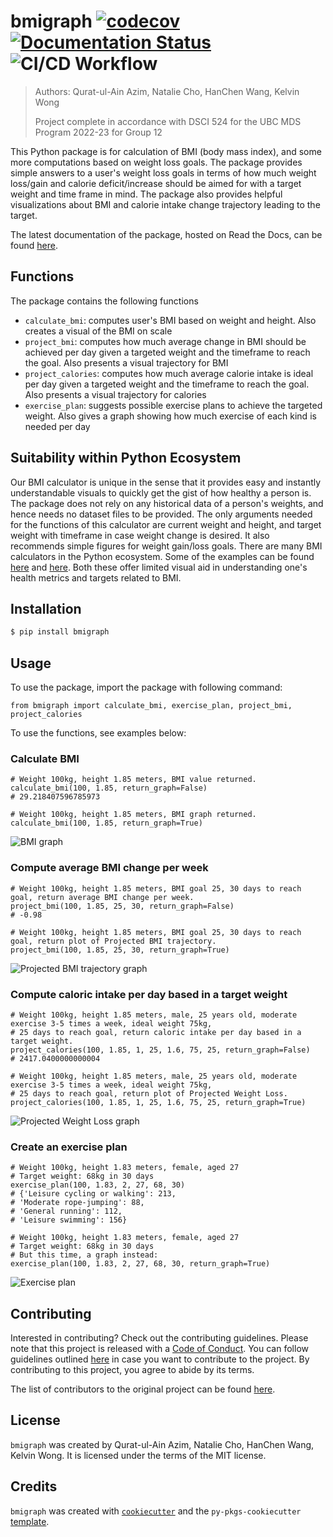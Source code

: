 # bmigraph [![codecov](https://codecov.io/gh/UBC-MDS/bmi-calculator-python/branch/master/graph/badge.svg)](https://codecov.io/gh/UBC-MDS/bmi-calculator-python/tree/master) [![Documentation Status](https://readthedocs.org/projects/bmigraph/badge/?version=latest)](https://bmigraph.readthedocs.io/en/latest/?badge=latest) ![CI/CD Workflow](https://github.com/UBC-MDS/bmi-calculator-python/actions/workflows/ci-cd.yml/badge.svg)

> Authors: Qurat-ul-Ain Azim, Natalie Cho, HanChen Wang, Kelvin Wong
>
> Project complete in accordance with DSCI 524 for the UBC MDS Program 2022-23 for Group 12

This Python package is for calculation of BMI (body mass index), and some more computations based on weight loss goals. The package provides simple answers to a user's weight loss goals in terms of how much weight loss/gain and calorie deficit/increase should be aimed for with a target weight and time frame in mind.  The package also provides helpful visualizations about BMI and calorie intake change trajectory leading to the target.

The latest documentation of the package, hosted on Read the Docs, can be found [here](https://bmigraph.readthedocs.io/en/latest).

## Functions

The package contains the following functions

- `calculate_bmi`: computes user's BMI based on weight and height. Also creates a visual of the BMI on scale
- `project_bmi`: computes how much average change in BMI should be achieved per day given a targeted weight and the timeframe to reach the goal. Also presents a visual trajectory for BMI
- `project_calories`: computes how much average calorie intake is ideal per day given a targeted weight and the timeframe to reach the goal. Also presents a visual trajectory for calories
- `exercise_plan`: suggests possible exercise plans to achieve the targeted weight. Also gives a graph showing how much exercise of each kind is needed per day

## Suitability within Python Ecosystem

Our BMI calculator is unique in the sense that it provides easy and instantly understandable visuals to quickly get the gist of how healthy a person is. The package does not rely on any historical data of a person's weights, and hence needs no dataset files to be provided. The only arguments needed for the functions of this calculator are current weight and height, and target weight with timeframe in case weight change is desired. It also recommends simple figures for weight gain/loss goals. There are many BMI calculators in the Python ecosystem. Some of the examples can be found [here](https://pypi.org/project/body-mass-index/) and [here](https://pypi.org/project/Py-bmi/). Both these offer limited visual aid in understanding one's health metrics and targets related to BMI.


## Installation

```bash
$ pip install bmigraph
```

## Usage

To use the package, import the package with following command:

```
from bmigraph import calculate_bmi, exercise_plan, project_bmi, project_calories
```

To use the functions, see examples below:

### Calculate BMI
```
# Weight 100kg, height 1.85 meters, BMI value returned.
calculate_bmi(100, 1.85, return_graph=False)
# 29.218407596785973

# Weight 100kg, height 1.85 meters, BMI graph returned.
calculate_bmi(100, 1.85, return_graph=True)
```
![BMI graph](_images/calculate_bmi_graph_example.png)

### Compute average BMI change per week
```
# Weight 100kg, height 1.85 meters, BMI goal 25, 30 days to reach goal, return average BMI change per week. 
project_bmi(100, 1.85, 25, 30, return_graph=False)
# -0.98

# Weight 100kg, height 1.85 meters, BMI goal 25, 30 days to reach goal, return plot of Projected BMI trajectory. 
project_bmi(100, 1.85, 25, 30, return_graph=True)
```
![Projected BMI trajectory graph](_images/project_bmi_graph_example.png)

### Compute caloric intake per day based in a target weight
```
# Weight 100kg, height 1.85 meters, male, 25 years old, moderate exercise 3-5 times a week, ideal weight 75kg, 
# 25 days to reach goal, return caloric intake per day based in a target weight. 
project_calories(100, 1.85, 1, 25, 1.6, 75, 25, return_graph=False)
# 2417.0400000000004

# Weight 100kg, height 1.85 meters, male, 25 years old, moderate exercise 3-5 times a week, ideal weight 75kg, 
# 25 days to reach goal, return plot of Projected Weight Loss. 
project_calories(100, 1.85, 1, 25, 1.6, 75, 25, return_graph=True)
```
![Projected Weight Loss graph](_images/project_calories_graph_example.png)

### Create an exercise plan
```
# Weight 100kg, height 1.83 meters, female, aged 27
# Target weight: 68kg in 30 days
exercise_plan(100, 1.83, 2, 27, 68, 30)
# {'Leisure cycling or walking': 213,
# 'Moderate rope-jumping': 88,
# 'General running': 112,
# 'Leisure swimming': 156}

# Weight 100kg, height 1.83 meters, female, aged 27
# Target weight: 68kg in 30 days
# But this time, a graph instead:
exercise_plan(100, 1.83, 2, 27, 68, 30, return_graph=True)
```
![Exercise plan](_images/exercise_plan_graph_example.png)

## Contributing

Interested in contributing? Check out the contributing guidelines. Please note that this project is released with a [Code of Conduct](https://github.com/UBC-MDS/bmi-calculator-python/blob/master/CONDUCT.md). You can follow guidelines outlined [here](https://github.com/UBC-MDS/bmi-calculator-python/blob/master/CONTRIBUTING.md) in case you want to contribute to the project. By contributing to this project, you agree to abide by its terms.

The list of contributors to the original project can be found [here](https://github.com/UBC-MDS/bmi-calculator-python/blob/master/CONTRIBUTORS.md).

## License

`bmigraph` was created by Qurat-ul-Ain Azim, Natalie Cho, HanChen Wang, Kelvin Wong. It is licensed under the terms of the MIT license.

## Credits

`bmigraph` was created with [`cookiecutter`](https://cookiecutter.readthedocs.io/en/latest/) and the `py-pkgs-cookiecutter` [template](https://github.com/py-pkgs/py-pkgs-cookiecutter).

